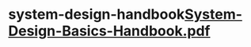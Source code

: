 # system-design-handbook[System-Design-Basics-Handbook.pdf](https://github.com/AmaanUllahKhan313/system-design-handbook/files/8190688/System-Design-Basics-Handbook.pdf)
